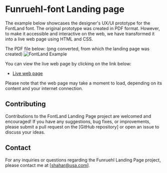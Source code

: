 
# Funruehl-font Landing page

The example below showcases the designer's UX/UI prototype for the FontLand font. The original prototype was created in PDF format. However, to make it accessible and interactive on the web, we have transformed it into a live web page using HTML and CSS.

The PDF file below: (png converted, from which the landing page was created)
![FontLand Example](https://files.catbox.moe/hjmntg.png)

You can view the live web page by clicking on the link below:
- [Live web page](https://dorshemesh.com/funruehl)

Please note that the web page may take a moment to load, depending on its content and your internet connection.

## Contributing

Contributions to the FontLand Landing Page project are welcomed and encouraged! If you have any suggestions, bug fixes, or improvements, please submit a pull request on the [GitHub repository] or open an issue to discuss your ideas.

## Contact

For any inquiries or questions regarding the Funruehl Landing Page project, please contact me at [shahar@usa.com].
